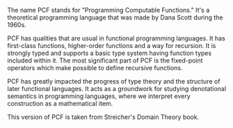 The name PCF stands for "Programming Computable Functions." It's a theoretical programming language that was made by Dana Scott during the 1960s. 

PCF has qualities that are usual in functional programming languages. It has first-class functions, higher-order functions and a way for recursion. It is strongly typed and supports a basic type system having function types included within it. The most significant part of PCF is the fixed-point operators which make possible to define recursive functions.

PCF has greatly impacted the progress of type theory and the structure of later functional languages. It acts as a groundwork for studying denotational semantics in programming languages, where we interpret every construction as a mathematical item.

This version of PCF is taken from Streicher's Domain Theory book.